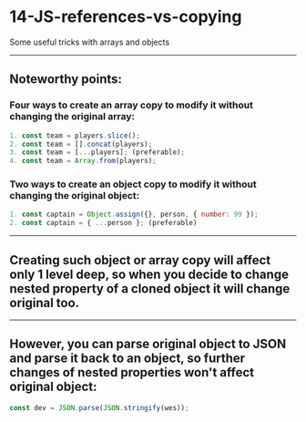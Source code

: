# 14-JS-references-vs-copying

Some useful tricks with arrays and objects

---

## Noteworthy points:

### Four ways to create an array copy to modify it without changing the original array:

```javascript
1. const team = players.slice();
2. const team = [].concat(players);
3. const team = [...players]; (preferable);
4. const team = Array.from(players);
```

### Two ways to create an object copy to modify it without changing the original object:

```javascript
1. const captain = Object.assign({}, person, { number: 99 });
2. const captain = { ...person }; (preferable)
```

---

## Creating such object or array copy will affect only 1 level deep, so when you decide to change nested property of a cloned object it will change original too.

---

## However, you can parse original object to JSON and parse it back to an object, so further changes of nested properties won't affect original object:

```javascript
const dev = JSON.parse(JSON.stringify(wes));
```
